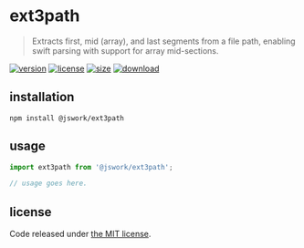 # ext3path
> Extracts first, mid (array), and last segments from a file path, enabling swift parsing with support for array mid-sections.

[![version][version-image]][version-url]
[![license][license-image]][license-url]
[![size][size-image]][size-url]
[![download][download-image]][download-url]

## installation
```shell
npm install @jswork/ext3path
```

## usage
```js
import ext3path from '@jswork/ext3path';

// usage goes here.
```

## license
Code released under [the MIT license](https://github.com/afeiship/ext3path/blob/master/LICENSE.txt).

[version-image]: https://img.shields.io/npm/v/@jswork/ext3path
[version-url]: https://npmjs.org/package/@jswork/ext3path

[license-image]: https://img.shields.io/npm/l/@jswork/ext3path
[license-url]: https://github.com/afeiship/ext3path/blob/master/LICENSE.txt

[size-image]: https://img.shields.io/bundlephobia/minzip/@jswork/ext3path
[size-url]: https://github.com/afeiship/ext3path/blob/master/dist/ext3path.min.js

[download-image]: https://img.shields.io/npm/dm/@jswork/ext3path
[download-url]: https://www.npmjs.com/package/@jswork/ext3path
